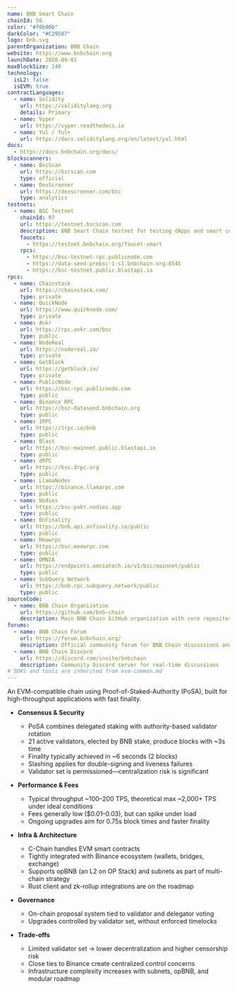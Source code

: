 ```yaml
---
name: BNB Smart Chain
chainId: 56
color: "#f0b90b"
darkColor: "#C29507"
logo: bnb.svg
parentOrganization: BNB Chain
website: https://www.bnbchain.org
launchDate: 2020-09-01
maxBlockSize: 140
technology:
  isL2: false
  isEVM: true
contractLanguages:
  - name: Solidity
    url: https://soliditylang.org
    details: Primary
  - name: Vyper
    url: https://vyper.readthedocs.io
  - name: Yul / Yul+
    url: https://docs.soliditylang.org/en/latest/yul.html
docs:
  - https://docs.bnbchain.org/docs/
blockscanners:
  - name: BscScan
    url: https://bscscan.com
    type: official
  - name: DexScreener
    url: https://dexscreener.com/bsc
    type: analytics
testnets:
  - name: BSC Testnet
    chainId: 97
    url: https://testnet.bscscan.com
    description: BNB Smart Chain testnet for testing dApps and smart contracts with fast block times.
    faucets:
      - https://testnet.bnbchain.org/faucet-smart
    rpcs:
      - https://bsc-testnet-rpc.publicnode.com
      - https://data-seed-prebsc-1-s1.bnbchain.org:8545
      - https://bsc-testnet.public.blastapi.io
rpcs:
  - name: Chainstack
    url: https://chainstack.com/
    type: private
  - name: QuickNode
    url: https://www.quicknode.com/
    type: private
  - name: Ankr
    url: https://rpc.ankr.com/bsc
    type: public
  - name: NodeReal
    url: https://nodereal.io/
    type: private
  - name: GetBlock
    url: https://getblock.io/
    type: private
  - name: PublicNode
    url: https://bsc-rpc.publicnode.com
    type: public
  - name: Binance RPC
    url: https://bsc-dataseed.bnbchain.org
    type: public
  - name: 1RPC
    url: https://1rpc.io/bnb
    type: public
  - name: Blast
    url: https://bsc-mainnet.public.blastapi.io
    type: public
  - name: dRPC
    url: https://bsc.drpc.org
    type: public
  - name: LlamaNodes
    url: https://binance.llamarpc.com
    type: public
  - name: Nodies
    url: https://bsc-pokt.nodies.app
    type: public
  - name: OnFinality
    url: https://bnb.api.onfinality.io/public
    type: public
  - name: Meowrpc
    url: https://bsc.meowrpc.com
    type: public
  - name: OMNIA
    url: https://endpoints.omniatech.io/v1/bsc/mainnet/public
    type: public
  - name: SubQuery Network
    url: https://bnb.rpc.subquery.network/public
    type: public
sourceCode:
  - name: BNB Chain Organization
    url: https://github.com/bnb-chain
    description: Main BNB Chain GitHub organization with core repositories
forums:
  - name: BNB Chain Forum
    url: https://forum.bnbchain.org/
    description: Official community forum for BNB Chain discussions and governance
  - name: BNB Chain Discord
    url: https://discord.com/invite/bnbchain
    description: Community Discord server for real-time discussions
# SDKs and tools are inherited from evm-common.md
---
```


An EVM-compatible chain using Proof-of-Staked-Authority (PoSA), built for high-throughput applications with fast finality.

- **Consensus & Security**  
  - PoSA combines delegated staking with authority-based validator rotation  
  - 21 active validators, elected by BNB stake, produce blocks with ~3s time  
  - Finality typically achieved in ~6 seconds (2 blocks)  
  - Slashing applies for double-signing and liveness failures  
  - Validator set is permissioned—centralization risk is significant  

- **Performance & Fees**  
  - Typical throughput ~100–200 TPS, theoretical max ~2,000+ TPS under ideal conditions  
  - Fees generally low ($0.01–0.03), but can spike under load  
  - Ongoing upgrades aim for 0.75s block times and faster finality  

- **Infra & Architecture**  
  - C-Chain handles EVM smart contracts  
  - Tightly integrated with Binance ecosystem (wallets, bridges, exchange)  
  - Supports opBNB (an L2 on OP Stack) and subnets as part of multi-chain strategy  
  - Rust client and zk-rollup integrations are on the roadmap  

- **Governance**  
  - On-chain proposal system tied to validator and delegator voting  
  - Upgrades controlled by validator set, without enforced timelocks  

- **Trade-offs**  
  - Limited validator set → lower decentralization and higher censorship risk  
  - Close ties to Binance create centralized control concerns  
  - Infrastructure complexity increases with subnets, opBNB, and modular roadmap  